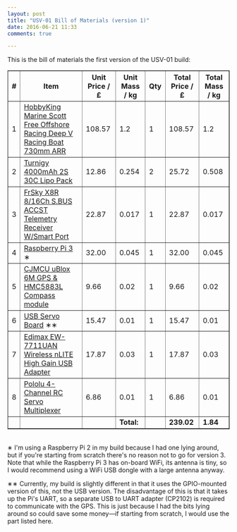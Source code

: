 ```yaml
---
layout: post
title: "USV-01 Bill of Materials (version 1)"
date: 2016-06-21 11:33
comments: true

---
```


This is the bill of materials the first version of the USV-01 build:

<table border="1">
  <thead>
    <tr>
      <th><strong>#</strong></th>
      <th><strong>Item</strong></th>
      <th><strong>Unit Price / £</strong></th>
      <th><strong>Unit Mass / kg</strong></th>
      <th><strong>Qty</strong></th>
      <th><strong>Total Price / £</strong></th>
      <th><strong>Total Mass / kg</strong></th>
    </tr>
  </thead>
  <tbody>
    <tr>
      <td>1</td>
      <td><a href="https://www.hobbyking.com/hobbyking/store/uh_viewItem.asp?idProduct=81594">HobbyKing Marine Scott Free Offshore Racing Deep V Racing Boat 730mm ARR</a></td>
      <td>108.57</td>
      <td>1.2</td>
      <td>1</td>
      <td>108.57</td>
      <td>1.2</td>
    </tr>
    <tr>
      <td>2</td>
      <td><a href="https://www.hobbyking.com/hobbyking/store/uh_viewItem.asp?idProduct=28996">Turnigy 4000mAh 2S 30C Lipo Pack</a></td>
      <td>12.86</td>
      <td>0.254</td>
      <td>2</td>
      <td>25.72</td>
      <td>0.508</td>
    </tr>
    <tr>
      <td>3</td>
      <td><a href="http://www.hobbyking.com/hobbyking/store/__41608__FrSky_X8R_8_16Ch_S_BUS_ACCST_Telemetry_Receiver_W_Smart_Port.html">FrSky X8R 8/16Ch S.BUS ACCST Telemetry Receiver W/Smart Port</a></td>
      <td>22.87</td>
      <td>0.017</td>
      <td>1</td>
      <td>22.87</td>
      <td>0.017</td>
    </tr>
    <tr>
      <td>4</td>
      <td><a href="https://shop.pimoroni.com/products/raspberry-pi-3">Raspberry Pi 3</a> &lowast;</td>
      <td>32.00</td>
      <td>0.045</td>
      <td>1</td>
      <td>32.00</td>
      <td>0.045</td>
    </tr>
    <tr>
      <td>5</td>
      <td><a href="http://www.goodluckbuy.com/cjmcu-108-apm-2-6-flight-controller-gps-6m-hmc5883l-compass-module-for-multi-rotors.html?¤cy=gbp">CJMCU uBlox 6M GPS &amp; HMC5883L Compass module</a></td>
      <td>9.66</td>
      <td>0.02</td>
      <td>1</td>
      <td>9.66</td>
      <td>0.02</td>
    </tr>
    <tr>
      <td>6</td>
      <td><a href="http://electronics.chroma.se/usbsb.php">USB Servo Board</a> &lowast;&lowast;</td>
      <td>15.47</td>
      <td>0.01</td>
      <td>1</td>
      <td>15.47</td>
      <td>0.01</td>
    </tr>
    <tr>
      <td>7</td>
      <td><a href="https://www.amazon.co.uk/Edimax-EW-7711UAN-Wireless-nLITE-Adapter/dp/B001KOTDDU/ref=pd_cp_147_2?ie=UTF8&amp;refRID=97R3K55A3CGVZZ6M8X7B">Edimax EW-7711UAN Wireless nLITE High Gain USB Adapter</a></td>
      <td>17.87</td>
      <td>0.03</td>
      <td>1</td>
      <td>17.87</td>
      <td>0.03</td>
    </tr>
    <tr>
      <td>8</td>
      <td><a href="https://www.pololu.com/product/2806">Pololu 4-Channel RC Servo Multiplexer</a></td>
      <td>6.86</td>
      <td>0.01</td>
      <td>1</td>
      <td>6.86</td>
      <td>0.01</td>
    </tr>
    <tr>
      <td> </td>
      <td> </td>
      <td> </td>
      <td><strong>Total:</strong></td>
      <td> </td>
      <td><strong>239.02</strong></td>
      <td><strong>1.84</strong></td>
    </tr>
  </tbody>
</table>

<br/>&lowast; I'm using a Raspberry Pi 2 in my build because I had one lying around, but if you're starting from scratch there's no reason not to go for version 3. Note that while the Raspberry Pi 3 has on-board WiFi, its antenna is tiny, so I would recommend using a WiFi USB dongle with a large antenna anyway.

&lowast;&lowast; Currently, my build is slightly different in that it uses the GPIO-mounted version of this, not the USB version. The disadvantage of this is that it takes up the Pi's UART, so a separate USB to UART adapter (CP2102) is required to communicate with the GPS. This is just because I had the bits lying around so could save some money&mdash;if starting from scratch, I would use the part listed here.
